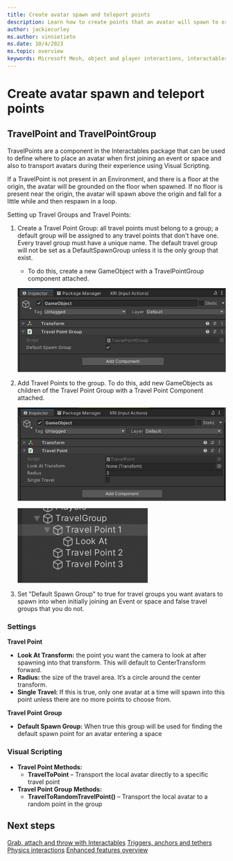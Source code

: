 ```yaml
---
title: Create avatar spawn and teleport points
description: Learn how to create points that an avatar will spawn to or travel to when using teleportation.
author: jackiecurley
ms.author: vinnietieto
ms.date: 10/4/2023
ms.topic: overview
keywords: Microsoft Mesh, object and player interactions, interactables, avatars, anchors, tethers, triggers, trigger volumes, grab, hold, throw, teleport, spawn
---
```


# Create avatar spawn and teleport points

## TravelPoint and TravelPointGroup

TravelPoints are a component in the Interactables package that can be used to define where to place an avatar when first joining an event or space and also to transport avatars during their experience using Visual Scripting.

If a TravelPoint is not present in an Environment, and there is a floor at the origin, the avatar will be grounded on the floor when spawned.  If no floor is present near the origin, the avatar will spawn above the origin and fall for a little while and then respawn in a loop.

Setting up Travel Groups and Travel Points:

1. Create a Travel Point Group: all travel points must belong to a group; a default group will be assigned to any travel points that don't have one. Every travel group must have a unique name. The default travel group will not be set as a DefaultSpawnGroup unless it is the only group that exist.

    - To do this, create a new GameObject with a TravelPointGroup component attached.

    ![Travel Point Group](../../../media/enhance-your-environment/object-player-interactions/006-travel-point-group.png)

2. Add Travel Points to the group. To do this, add new GameObjects as children of the Travel Point Group with a Travel Point Component attached.

    ![Travel Point Component attached](../../../media/enhance-your-environment/object-player-interactions/007-travel-point.png)

    ![Travel Point](../../../media/enhance-your-environment/object-player-interactions/008-travel-point-in-hierarchy.png)
    
3. Set "Default Spawn Group" to true for travel groups you want avatars to spawn into when initially joining an Event or space and false travel groups that you do not.  

### Settings

**Travel Point**
- **Look At Transform:** the point you want the camera to look at after spawning into that transform. This will default to CenterTransform forward.  
- **Radius:** the size of the travel area. It’s a circle around the center transform.  
- **Single Travel:** If this is true, only one avatar at a time will spawn into this point unless there are no more points to choose from.

**Travel Point Group**
- **Default Spawn Group:** When true this group will be used for finding the default spawn point for an avatar entering a space

### Visual Scripting

- **Travel Point Methods:**
    - **TravelToPoint** – Transport the local avatar directly to a specific travel point
- **Travel Point Group Methods:**
    - **TravelToRandomTravelPoint()** – Transport the local avatar to a random point in the group

## Next steps

[Grab, attach and throw with Interactables](./interactables.md)
[Triggers, anchors and tethers](./triggers-anchors-and-tethers.md)
[Physics interactions](../physics-interactions.md)
[Enhanced features overview](../enhanced-features-overview.md)
